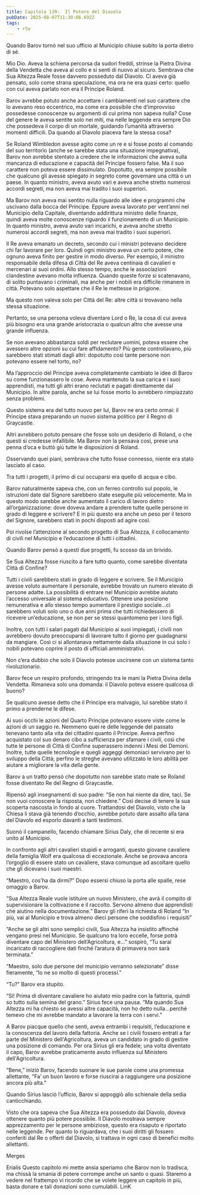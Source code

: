 ```yaml
---
title: Capitolo 139:  Il Potere del Diavolo
pubDate: 2025-08-07T11:30:06.692Z
tags:
    - rtw
---
```



Quando Barov tornò nel suo ufficio al Municipio chiuse subito la porta dietro di sé.


 Mio Dio.  Aveva la schiena percorsa da sudori freddi, strinse la Pietra Divina della Vendetta che aveva al collo e si sentì di nuovo al sicuro. Sembrava che Sua Altezza Reale fosse davvero posseduto dal Diavolo. Ci aveva già pensato, solo come strana speculazione, ma ora ne era quasi certo: quello con cui aveva parlato non era il Principe Roland.


Barov avrebbe potuto anche accettare i cambiamenti nel suo carattere che lo avevano reso eccentrico, ma come era possibile che d’improvviso possedesse conoscenze su argomenti di cui prima non sapeva nulla? Cose del genere le aveva sentite solo nei miti, ma nelle leggende era sempre Dio che possedeva il corpo di un mortale, guidando l’umanità attraverso momenti difficili. Da quando al Diavolo piaceva fare la stessa cosa?


Se Roland Wimbledon avesse agito come un re e si fosse posto al comando del suo territorio (anche se sarebbe stata una situazione impegnativa), Barov non avrebbe stentato a credere che le informazioni che aveva sulla mancanza di educazione e capacità del Principe fossero false. Ma il suo carattere non poteva essere dissimulato. Dopotutto, era sempre possibile che qualcuno gli avesse spiegato in segreto come governare una città o un paese. In quanto ministro, aveva avuto vari e aveva anche stretto numerosi accordi segreti, ma non aveva mai tradito i suoi superiori.


Ma Barov non aveva mai sentito nulla riguardo alle idee e programmi che uscivano dalla bocca del Principe. Eppure aveva lavorato per vent’anni nel Municipio della Capitale, diventando addirittura ministro delle finanze, quindi aveva molte conoscenze riguardo il funzionamento di un Municipio. In quanto ministro, aveva avuto vari incarichi, e aveva anche stretto numerosi accordi segreti, ma non aveva mai tradito i suoi superiori.


Il Re aveva emanato un decreto, secondo cui i ministri potevano decidere chi far lavorare per loro. Quindi ogni ministro aveva un certo potere, che ognuno aveva finito per gestire in modo diverso. Per esempio, il ministro responsabile della difesa di Città del Re aveva centinaia di cavalieri e mercenari ai suoi ordini. Allo stesso tempo, anche le associazioni clandestine avevano molta influenza. Quando queste forze si scatenavano, di solito puntavano i criminali, ma anche per i nobili era difficile rimanere in città. Potevano solo aspettare che il Re le mettesse in prigione.


Ma questo non valeva solo per Città del Re: altre città si trovavano nella stessa situazione.


Pertanto, se una persona voleva diventare Lord o Re, la cosa di cui aveva più bisogno era una grande aristocrazia o qualcun altro che avesse una grande influenza.


Se non avevano abbastanza soldi per reclutare uomini, poteva essere che avessero altre opzioni su cui fare affidamento? Più gente controllavano, più sarebbero stati stimati dagli altri: dopotutto così tante persone non potevano essere nel torto, no?


Ma l’approccio del Principe aveva completamente cambiato le idee di Barov su come funzionassero le cose. Aveva mantenuto la sua carica e i suoi apprendisti, ma tutti gli altri erano reclutati e pagati direttamente dal Municipio. In altre parola, anche se lui fosse morto lo avrebbero rimpiazzato senza problemi.


Questo sistema era del tutto nuovo per lui, Barov ne era certo ormai: il Principe stava preparando un nuovo sistema politico per il Regno di Graycastle.


Altri avrebbero potuto pensare che fosse solo un desiderio di Roland, o che questi si credesse infallibile. Ma Barov non la pensava così, prese una penna d’oca e buttò giù tutte le disposizioni di Roland.


Osservando quei piani, sembrava che tutto fosse connesso, niente era stato lasciato al caso.


Tra tutti i progetti, il primo di cui occuparsi era quello di acqua e cibo.


Barov naturalmente sapeva che, con un ferreo controllo sul popolo, le istruzioni date dal Signore sarebbero state eseguite più velocemente. Ma in questo modo sarebbe anche aumentato il carico di lavoro dietro all’organizzazione: dove doveva andare a prendere tutte quelle persone in grado di leggere e scrivere? E in più questo era anche un peso per il tesoro del Signore, sarebbero stati in pochi disposti ad agire così.


Poi rivolse l’attenzione al secondo progetto di Sua Altezza, il collocamento di civili nel Municipio e l’educazione di tutti i cittadini.


Quando Barov pensò a questi due progetti, fu scosso da un brivido.


Se Sua Altezza fosse riuscito a fare tutto quanto, come sarebbe diventata Città di Confine?


Tutti i civili sarebbero stati in grado di leggere e scrivere. Se il Municipio avesse voluto aumentare il personale, avrebbe trovato un numero elevato di persone adatte. La possibilità di entrare nel Municipio avrebbe aiutato l’accesso universale al sistema educativo. Ottenere una posizione remunerativa e allo stesso tempo aumentare il prestigio sociale…ci sarebbero voluti solo uno o due anni prima che tutti richiedessero di ricevere un’educazione, se non per se stessi quantomeno per i loro figli.


Inoltre, con tutti i salari pagati dal Municipio ai suoi impiegati, i civili non avrebbero dovuto preoccuparsi di lavorare tutto il giorno per guadagnarsi da mangiare. Così ci si allontanava nettamente dalla situazione in cui solo i nobili potevano coprire il posto di ufficiali amministrativi.


Non c’era dubbio che solo il Diavolo potesse uscirsene con un sistema tanto rivoluzionario.


Barov fece un respiro profondo, stringendo tra le mani la Pietra Divina della Vendetta. Rimaneva solo una domanda: il Diavolo poteva essere qualcosa di buono?


Se qualcuno avesse detto che il Principe era malvagio, lui sarebbe stato il primo a prenderne le difese.


Ai suoi occhi le azioni del Quarto Principe potevano essere viste come le azioni di un saggio re. Nemmeno quei re delle leggende del passato tenevano tanto alla vita dei cittadini quanto il Principe. Aveva perfino acquistato col suo denaro cibo a sufficienza per sfamare i civili, così che tutte le persone di Città di Confine superassero indenni i Mesi dei Demoni. Inoltre, tutte quelle tecnologie e quegli aggeggi demoniaci servivano per lo sviluppo della Città; perfino le streghe avevano utilizzato le loro abilità per aiutare a migliorare la vita della gente.


Barov a un tratto pensò che dopotutto non sarebbe stato male se Roland fosse diventato Re del Regno di Graycastle.


Ripensò agli insegnamenti di suo padre: “Se non hai niente da dire, taci. Se non vuoi conoscere la risposta, non chiedere.” Così decise di tenere la sua scoperta nascosta in fondo al cuore. Trattandosi del Diavolo, visto che la Chiesa li stava già tenendo d’occhio, avrebbe potuto dare assalto alla tana del Diavolo ed esporlo davanti a tanti testimoni.


Suonò il campanello, facendo chiamare Sirius Daly, che di recente si era unito al Municipio.


In confronto agli altri cavalieri stupidi e arroganti, questo giovane cavaliere della famiglia Wolf era qualcosa di eccezionale. Anche se provava ancora l’orgoglio di essere stato un cavaliere, stava comunque ad ascoltare quello che gli dicevano i suoi maestri.


“Maestro, cos’ha da dirmi?” Dopo essersi chiuso la porta alle spalle, rese omaggio a Barov.


“Sua Altezza Reale vuole istituire un nuovo Ministero, che avrà il compito di supervisionare  la coltivazione e il raccolto. Servono almeno due apprendisti che aiutino nella documentazione.” Barov gli riferì la richiesta di Roland “In più, vai al Municipio e trova almeno dieci persone che soddisfino i requisiti”


“Anche se gli altri sono semplici civili, Sua Altezza ha insistito affinché vengano presi nel Municipio. Se qualcuno tra loro eccelle, forse potrà diventare capo del Ministero dell’Agricoltura, e…” sospirò, “Tu sarai incaricato di raccogliere dati finché l’aratura di primavera non sarà terminata.”


“Maestro, solo due persone del municipio verranno selezionate” disse fieramente, “Io ne so molto di questi processi.”


“Tu?” Barov era stupito.


“Sì! Prima di diventare cavaliere ho aiutato mio padre con la fattoria, quindi so tutto sulla semina del grano.” Sirius fece una pausa. “Ma quando Sua Altezza mi ha chiesto se avessi altre capacità, non ho detto nulla…perché temevo che mi avrebbe mandato a lavorare la terra con i servi.”


A Barov piacque quello che sentì, aveva entrambi i requisiti, l’educazione e la conoscenza del lavoro della fattoria. Anche se i civili fossero entrati a far parte del Ministero dell'Agricoltura, aveva un candidato in grado di gestire una posizione di comando. Per ora Sirius gli era fedele; una volta diventato il capo, Barov avrebbe praticamente avuto influenza sul Ministero dell'Agricoltura.


“Bene,” iniziò Barov, facendo suonare le sue parole come una promessa allettante, “Fa’ un buon lavoro e forse riuscirai a raggiungere una posizione ancora più alta.”


Quando Sirius lasciò l’ufficio, Barov si appoggiò allo schienale della sedia canticchiando.


Visto che ora sapeva che Sua Altezza era posseduto dal Diavolo, doveva ottenere quanto più potere possibile. Il Diavolo mostrava sempre apprezzamento per le persone ambiziose, questo era risaputo e riportato nelle leggende. Per quanto lo riguardava, che i suoi diritti gli fossero conferiti dal Re o offerti dal Diavolo, si trattava in ogni caso di benefici molto allettanti.






Merges






 Erialis Questo capitolo mi mette ansia speriamo che Barov non lo tradisca, ma chissà la smania di potere corrompe anche un santo o quasi. Staremo a vedere nel frattempo vi ricordo che se volete leggere un capitolo in più, basta donare e tali donazioni sono cumulabili. LinK 
                                


                                



